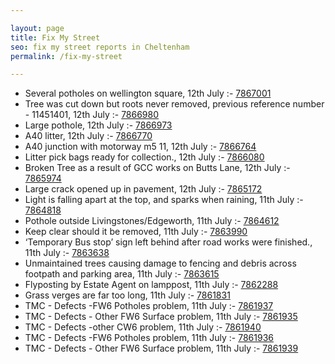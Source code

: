 ```yaml
---

layout: page
title: Fix My Street
seo: fix my street reports in Cheltenham
permalink: /fix-my-street

---
```


<!-- fix_marker starts -->

- Several potholes on wellington square, 12th July :- [7867001](https://www.fixmystreet.com/report/7867001)
- Tree was cut down but roots never removed, previous reference number - 11451401, 12th July :- [7866980](https://www.fixmystreet.com/report/7866980)
- Large pothole, 12th July :- [7866973](https://www.fixmystreet.com/report/7866973)
- A40 litter, 12th July :- [7866770](https://www.fixmystreet.com/report/7866770)
- A40 junction with motorway m5 11, 12th July :- [7866764](https://www.fixmystreet.com/report/7866764)
- Litter pick bags ready for collection., 12th July :- [7866080](https://www.fixmystreet.com/report/7866080)
- Broken Tree as a result of GCC works on Butts Lane, 12th July :- [7865974](https://www.fixmystreet.com/report/7865974)
- Large crack opened up in pavement, 12th July :- [7865172](https://www.fixmystreet.com/report/7865172)
- Light is falling apart at the top, and sparks when raining, 11th July :- [7864818](https://www.fixmystreet.com/report/7864818)
- Pothole outside Livingstones/Edgeworth, 11th July :- [7864612](https://www.fixmystreet.com/report/7864612)
- Keep clear should it be removed, 11th July :- [7863990](https://www.fixmystreet.com/report/7863990)
- ‘Temporary Bus stop’ sign left behind after road works were finished., 11th July :- [7863638](https://www.fixmystreet.com/report/7863638)
- Unmaintained trees causing damage to fencing and debris across footpath and parking area, 11th July :- [7863615](https://www.fixmystreet.com/report/7863615)
- Flyposting by Estate Agent on lamppost, 11th July :- [7862288](https://www.fixmystreet.com/report/7862288)
- Grass verges are far too long, 11th July :- [7861831](https://www.fixmystreet.com/report/7861831)
- TMC - Defects -FW6 Potholes problem, 11th July :- [7861937](https://www.fixmystreet.com/report/7861937)
- TMC - Defects - Other FW6  Surface problem, 11th July :- [7861935](https://www.fixmystreet.com/report/7861935)
- TMC - Defects -other CW6 problem, 11th July :- [7861940](https://www.fixmystreet.com/report/7861940)
- TMC - Defects -FW6 Potholes problem, 11th July :- [7861936](https://www.fixmystreet.com/report/7861936)
- TMC - Defects - Other FW6  Surface problem, 11th July :- [7861939](https://www.fixmystreet.com/report/7861939)

<!-- fix_marker ends -->